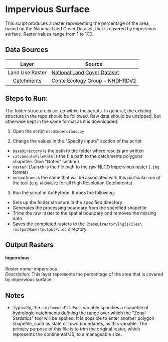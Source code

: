 Impervious Surface
==================

This script produces a raster representing the percentage of the area, based on 
the National Land Cover Dataset, that is covered by impervious surface. Raster 
values range from 1 to 100.


## Data Sources
| Layer           | Source                                              |
|:-----:          | ------                                              |
| Land Use Raster | [National Land Cover Dataset](http://www.mrlc.gov/) |
| Catchments      | Conte Ecology Group  - NHDHRDV2                     |

## Steps to Run:

The folder structure is set up within the scripts. In general, the existing 
structure in the repo should be followed. Raw data should be unzipped, but 
otherwise kept in the same format as it is downloaded.

1. Open the script `nlcdImpervious.py`

2. Change the values in the "Specify inputs" section of the script
 - `baseDirectory` is the path to the folder where results are written
 - `catchmentsFilePath` is the file path to the catchments polygons shapefile. 
 (See "Notes" section)
 - `rasterFilePath` is the file path to the raw NLCD Impervious raster (`.img` 
 format)
 - `outputName` is the name that will be associated with this particular run of 
 the tool (e.g. `NHDHRDV2` for all High Resolution Catchments)

3. Run the script in ArcPython. It does the following:
 - Sets up the folder structure in the specified directory
 - Generates the processing boundary from the specified shapefile
 - Trims the raw raster to the spatial boundary and removes the missing data
 - Saves the completed rasters to the 
 `[baseDirectory]\gisFiles\[outputName]\outputFiles` directory

## Output Rasters 

#### Impervious
*Raster name:* impervious <br>
*Description:* This layer represents the percentage of the area that is covered 
by impervious surface.


## Notes

- Typically, the `catchmentsFilePath` variable specifies a shapefile of 
hydrologic catchments defining the range over which the "Zonal Statistics" tool 
will be applied. It is possible to enter another polygon shapefile, such as 
state or town boundaries, as this variable. The primary purpose of this file is 
to trim the original raster, which represents the continental US, to a manageable 
size.
